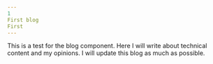 ```yaml
---
1
First blog
First
---
```

This is a test for the blog component.
Here I will write about technical content and my opinions.
I will update this blog as much as possible.
